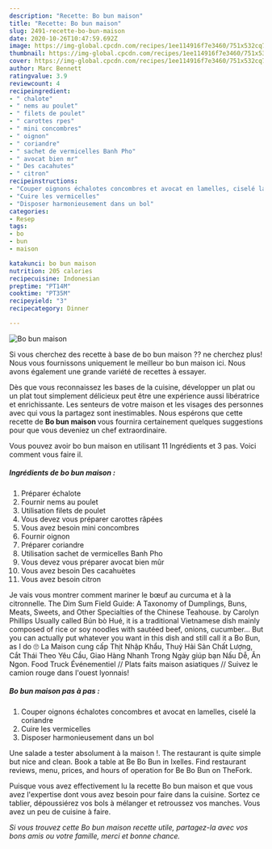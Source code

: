 ```yaml
---
description: "Recette: Bo bun maison"
title: "Recette: Bo bun maison"
slug: 2491-recette-bo-bun-maison
date: 2020-10-26T10:47:59.692Z
image: https://img-global.cpcdn.com/recipes/1ee114916f7e3460/751x532cq70/bo-bun-maison-photo-principale-de-la-recette.jpg
thumbnail: https://img-global.cpcdn.com/recipes/1ee114916f7e3460/751x532cq70/bo-bun-maison-photo-principale-de-la-recette.jpg
cover: https://img-global.cpcdn.com/recipes/1ee114916f7e3460/751x532cq70/bo-bun-maison-photo-principale-de-la-recette.jpg
author: Marc Bennett
ratingvalue: 3.9
reviewcount: 4
recipeingredient:
- " chalote"
- " nems au poulet"
- " filets de poulet"
- " carottes rpes"
- " mini concombres"
- " oignon"
- " coriandre"
- " sachet de vermicelles Banh Pho"
- " avocat bien mr"
- " Des cacahutes"
- " citron"
recipeinstructions:
- "Couper oignons échalotes concombres et avocat en lamelles, ciselé la coriandre"
- "Cuire les vermicelles"
- "Disposer harmonieusement dans un bol"
categories:
- Resep
tags:
- bo
- bun
- maison

katakunci: bo bun maison 
nutrition: 205 calories
recipecuisine: Indonesian
preptime: "PT14M"
cooktime: "PT35M"
recipeyield: "3"
recipecategory: Dinner

---
```



![Bo bun maison](https://img-global.cpcdn.com/recipes/1ee114916f7e3460/751x532cq70/bo-bun-maison-photo-principale-de-la-recette.jpg)

Si vous cherchez des recette à base de bo bun maison ?? ne cherchez plus! Nous vous fournissons uniquement le meilleur bo bun maison ici. Nous avons également une grande variété de recettes à essayer.

Dès que vous reconnaissez les bases de la cuisine, développer un plat ou un plat tout simplement délicieux peut être une expérience aussi libératrice et enrichissante. Les senteurs de votre maison et les visages des personnes avec qui vous la partagez sont inestimables. Nous espérons que cette recette de <strong> Bo bun maison </strong> vous fournira certainement quelques suggestions pour que vous deveniez un chef extraordinaire.

<!--inarticleads1-->

Vous pouvez avoir bo bun maison en utilisant 11 Ingrédients et 3 pas. Voici comment vous faire il.

##### Ingrédients de bo bun maison :

1. Préparer  échalote
1. Fournir  nems au poulet
1. Utilisation  filets de poulet
1. Vous devez vous préparer  carottes râpées
1. Vous avez besoin  mini concombres
1. Fournir  oignon
1. Préparer  coriandre
1. Utilisation  sachet de vermicelles Banh Pho
1. Vous devez vous préparer  avocat bien mûr
1. Vous avez besoin  Des cacahuètes
1. Vous avez besoin  citron


Je vais vous montrer comment mariner le bœuf au curcuma et à la citronnelle. The Dim Sum Field Guide: A Taxonomy of Dumplings, Buns, Meats, Sweets, and Other Specialties of the Chinese Teahouse. by Carolyn Phillips Usually called Bún bò Hué, it is a traditional Vietnamese dish mainly composed of rice or soy noodles with sautéed beef, onions, cucumber… But you can actually put whatever you want in this dish and still call it a Bo Bun, as I do 🙄 La Maison cung cấp Thịt Nhập Khẩu, Thuỷ Hải Sản Chất Lượng, Cắt Thái Theo Yêu Cầu, Giao Hàng Nhanh Trong Ngày giúp bạn Nấu Dễ, Ăn Ngon. Food Truck Événementiel // Plats faits maison asiatiques // Suivez le camion rouge dans l&#39;ouest lyonnais! 

<!--inarticleads2-->

##### Bo bun maison pas à pas :

1. Couper oignons échalotes concombres et avocat en lamelles, ciselé la coriandre
1. Cuire les vermicelles
1. Disposer harmonieusement dans un bol


Une salade a tester absolument à la maison !. The restaurant is quite simple but nice and clean. Book a table at Be Bo Bun in Ixelles. Find restaurant reviews, menu, prices, and hours of operation for Be Bo Bun on TheFork. 

<!--inarticleads1-->

<p>
Puisque vous avez effectivement lu la recette Bo bun maison et que vous avez l'expertise dont vous avez besoin pour faire dans la cuisine. Sortez ce tablier, dépoussiérez vos bols à mélanger et retroussez vos manches. Vous avez un peu de cuisine à faire.
</p>

<p>
<i>Si vous trouvez cette Bo bun maison recette utile, partagez-la avec vos bons amis ou votre famille, merci et bonne chance.</i>
</p>
